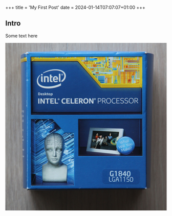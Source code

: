 +++
title = 'My First Post'
date = 2024-01-14T07:07:07+01:00
+++


## Intro
Some text here


![Example](IMG_3293.JPG)

